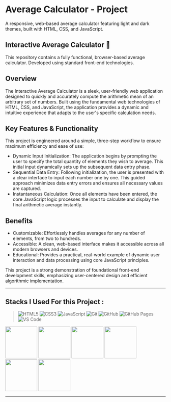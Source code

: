 # Average Calculator - Project

A responsive, web-based average calculator featuring light and dark themes, built with HTML, CSS, and JavaScript.


## Interactive Average Calculator 🧮

This repository contains a fully functional, browser-based average calculator. Developed using standard front-end technologies.

## Overview

The Interactive Average Calculator is a sleek, user-friendly web application designed to quickly and accurately compute the arithmetic mean of an arbitrary set of numbers. Built using the fundamental web technologies of HTML, CSS, and JavaScript, the application provides a dynamic and intuitive experience that adapts to the user's specific calculation needs.

## Key Features & Functionality

This project is engineered around a simple, three-step workflow to ensure maximum efficiency and ease of use:

- Dynamic Input Initialization: The application begins by prompting the user to specify the total quantity of elements they wish to average. This initial input dynamically sets up the subsequent data entry phase.
- Sequential Data Entry: Following initialization, the user is presented with a clear interface to input each number one by one. This guided approach minimizes data entry errors and ensures all necessary values are captured.
- Instantaneous Calculation: Once all elements have been entered, the core JavaScript logic processes the input to calculate and display the final arithmetic average instantly.

## Benefits

- Customizable: Effortlessly handles averages for any number of elements, from two to hundreds.
- Accessible: A clean, web-based interface makes it accessible across all modern browsers and devices.
- Educational: Provides a practical, real-world example of dynamic user interaction and data processing using core JavaScript principles.

This project is a strong demonstration of foundational front-end development skills, emphasizing user-centered design and efficient algorithmic implementation.

---

## Stacks I Used For this Project : 

>  ![HTML5](https://img.shields.io/badge/html5-%23E34F26.svg?style=for-the-badge&logo=html5&logoColor=white) ![CSS3](https://img.shields.io/badge/css3-%231572B6.svg?style=for-the-badge&logo=css3&logoColor=white) ![JavaScript](https://img.shields.io/badge/javascript-%23323330.svg?style=for-the-badge&logo=javascript&logoColor=%23F7DF1E) ![Git](https://img.shields.io/badge/git-%23F05033.svg?style=for-the-badge&logo=git&logoColor=white) ![GitHub](https://img.shields.io/badge/github-%23121011.svg?style=for-the-badge&logo=github&logoColor=white) ![GitHub Pages](https://img.shields.io/badge/GitHub%20Pages-%23222222.svg?style=for-the-badge&logo=githubpages&logoColor=white) ![VS Code](https://img.shields.io/badge/VS%20Code-%23007ACC.svg?style=for-the-badge&logo=visual-studio-code&logoColor=white) 


<img src="https://github.com/Anmol-Baranwal/Cool-GIFs-For-GitHub/assets/74038190/29fd6286-4e7b-4d6c-818f-c4765d5e39a9" width="100"> <img src="https://github.com/Anmol-Baranwal/Cool-GIFs-For-GitHub/assets/74038190/67f477ed-6624-42da-99f0-1a7b1a16eecb" width="100"> <img src="https://user-images.githubusercontent.com/74038190/212257454-16e3712e-945a-4ca2-b238-408ad0bf87e6.gif" width="100"> <img src="https://user-images.githubusercontent.com/74038190/212281775-b468df30-4edc-4bf8-a4ee-f52e1aaddc86.gif" width="100"> <img src="https://user-images.githubusercontent.com/74038190/212257468-1e9a91f1-b626-4baa-b15d-5c385dfa7ed2.gif" width="100"> <img src="https://user-images.githubusercontent.com/74038190/212257465-7ce8d493-cac5-494e-982a-5a9deb852c4b.gif" width="100"> 

---
